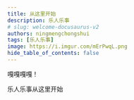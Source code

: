 ```yaml
---
title: 从这里开始
description: 乐人乐事
# slug: welcome-docusaurus-v2
authors: ningmengchongshui
tags: [乐人乐事]
image: https://i.imgur.com/mErPwqL.png
hide_table_of_contents: false
---
```


嘎嘎嘎嘎！

乐人乐事从这里开始
